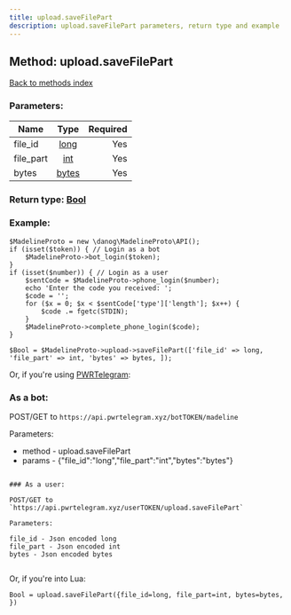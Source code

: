 ```yaml
---
title: upload.saveFilePart
description: upload.saveFilePart parameters, return type and example
---
```

## Method: upload.saveFilePart  
[Back to methods index](index.md)


### Parameters:

| Name     |    Type       | Required |
|----------|:-------------:|---------:|
|file\_id|[long](../types/long.md) | Yes|
|file\_part|[int](../types/int.md) | Yes|
|bytes|[bytes](../types/bytes.md) | Yes|


### Return type: [Bool](../types/Bool.md)

### Example:


```
$MadelineProto = new \danog\MadelineProto\API();
if (isset($token)) { // Login as a bot
    $MadelineProto->bot_login($token);
}
if (isset($number)) { // Login as a user
    $sentCode = $MadelineProto->phone_login($number);
    echo 'Enter the code you received: ';
    $code = '';
    for ($x = 0; $x < $sentCode['type']['length']; $x++) {
        $code .= fgetc(STDIN);
    }
    $MadelineProto->complete_phone_login($code);
}

$Bool = $MadelineProto->upload->saveFilePart(['file_id' => long, 'file_part' => int, 'bytes' => bytes, ]);
```

Or, if you're using [PWRTelegram](https://pwrtelegram.xyz):

### As a bot:

POST/GET to `https://api.pwrtelegram.xyz/botTOKEN/madeline`

Parameters:

* method - upload.saveFilePart
* params - {"file_id":"long","file_part":"int","bytes":"bytes"}

```

### As a user:

POST/GET to `https://api.pwrtelegram.xyz/userTOKEN/upload.saveFilePart`

Parameters:

file_id - Json encoded long
file_part - Json encoded int
bytes - Json encoded bytes


```

Or, if you're into Lua:

```
Bool = upload.saveFilePart({file_id=long, file_part=int, bytes=bytes, })
```

